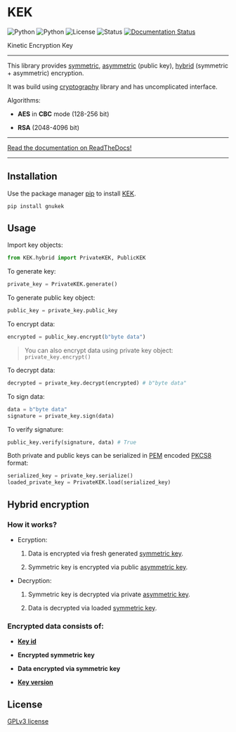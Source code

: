 # KEK
![Python](https://img.shields.io/badge/Python->=3.7-orange)
![Python](https://img.shields.io/badge/cryptography->=35.0.0-green)
![License](https://img.shields.io/pypi/l/gnukek)
![Status](https://img.shields.io/pypi/status/gnukek)
[![Documentation Status](https://readthedocs.org/projects/gnukek/badge/?version=latest)](https://gnukek.readthedocs.io/en/latest/?badge=latest)

Kinetic Encryption Key

----------

This library provides [symmetric](https://gnukek.readthedocs.io/en/latest/KEK.html#module-KEK.symmetric),
[asymmetric](https://gnukek.readthedocs.io/en/latest/KEK.html#module-KEK.asymmetric) (public key),
[hybrid](https://gnukek.readthedocs.io/en/latest/KEK.html#module-KEK.hybrid) (symmetric + asymmetric) encryption.

It was build using [cryptography](https://cryptography.io/en/latest/) library and has uncomplicated interface.

Algorithms:

- **AES** in **CBC** mode (128-256 bit)

- **RSA** (2048-4096 bit)

----------

[Read the documentation on ReadTheDocs!](https://gnukek.readthedocs.io/en/latest/)

----------

## Installation

Use the package manager [pip](https://pip.pypa.io/en/stable/) to install [KEK](https://pypi.org/project/gnukek/).

```bash
pip install gnukek
```

## Usage

Import key objects:

```python
from KEK.hybrid import PrivateKEK, PublicKEK
```

To generate key:

```python
private_key = PrivateKEK.generate()
```

To generate public key object:

```python
public_key = private_key.public_key
```

To encrypt data:

```python
encrypted = public_key.encrypt(b"byte data")
```

> You can also encrypt data using private key object: `private_key.encrypt()`

To decrypt data:

```python
decrypted = private_key.decrypt(encrypted) # b"byte data"
```

To sign data:

```python
data = b"byte data"
signature = private_key.sign(data) 
```

To verify signature:

```python
public_key.verify(signature, data) # True
```

Both private and public keys can be serialized in [PEM](https://cryptography.io/en/latest/hazmat/primitives/asymmetric/serialization/#pem) encoded
[PKCS8](https://cryptography.io/en/latest/hazmat/primitives/asymmetric/serialization/#cryptography.hazmat.primitives.serialization.PrivateFormat.PKCS8) format:

```python
serialized_key = private_key.serialize()
loaded_private_key = PrivateKEK.load(serialized_key)
```

## Hybrid encryption

### How it works?

- Ecryption:

    1. Data is encrypted via fresh generated [symmetric key](https://gnukek.readthedocs.io/en/latest/KEK.html#module-KEK.symmetric).

    2. Symmetric key is encrypted via public [asymmetric key](https://gnukek.readthedocs.io/en/latest/KEK.html#module-KEK.asymmetric).

- Decryption:

    1. Symmetric key is decrypted via private [asymmetric key](https://gnukek.readthedocs.io/en/latest/KEK.html#module-KEK.asymmetric).

    2. Data is decrypted via loaded [symmetric key](https://gnukek.readthedocs.io/en/latest/KEK.html#module-KEK.symmetric).

### Encrypted data consists of:

  - [**Key id**](https://gnukek.readthedocs.io/en/latest/KEK.html#KEK.hybrid.PrivateKEK.key_id)

  - **Encrypted symmetric key**

  - **Data encrypted via symmetric key**

  - [**Key version**](https://gnukek.readthedocs.io/en/latest/KEK.html#KEK.hybrid.PrivateKEK.version)

## License

[GPLv3 license](https://github.com/SweetBubaleXXX/KEK/blob/main/LICENSE)

